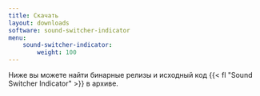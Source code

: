 ```yaml
---
title: Скачать
layout: downloads
software: sound-switcher-indicator
menu:
    sound-switcher-indicator:
        weight: 100
---
```


Ниже вы можете найти бинарные релизы и исходный код {{< fl "Sound Switcher Indicator" >}} в архиве.
